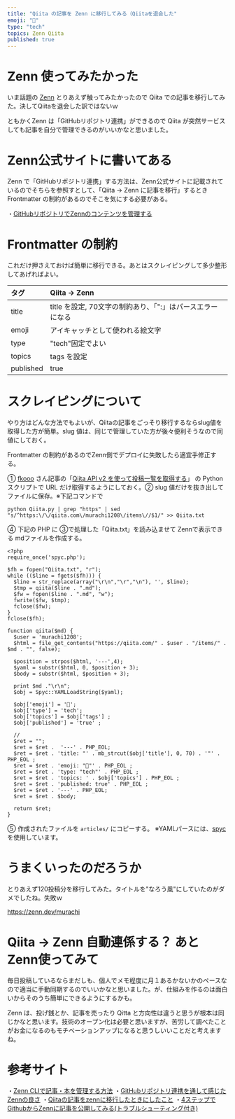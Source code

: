 ```yaml
---
title: "Qiita の記事を Zenn に移行してみる（Qiitaを退会した"
emoji: "📝"
type: "tech"
topics: Zenn Qiita
published: true
---
```


# Zenn 使ってみたかった
いま話題の [Zenn](https://zenn.dev/) とりあえず触ってみたかったので Qiita での記事を移行してみた。決してQiitaを退会した訳ではないｗ

ともかくZenn は「GitHubリポジトリ連携」ができるので Qiita が突然サービスしても記事を自分で管理できるのがいいかなと思いました。

# Zenn公式サイトに書いてある
Zenn で「GitHubリポジトリ連携」する方法は、Zenn公式サイトに記載されているのでそちらを参照すとして、「Qiita → Zenn に記事を移行」するとき Frontmatter の制約があるのでそこを気にする必要がある。

・[GitHubリポジトリでZennのコンテンツを管理する](https://zenn.dev/zenn/articles/connect-to-github)

# Frontmatter の制約
これだけ押さえておけば簡単に移行できる。あとはスクレイピングして多少整形してあげればよい。

| タグ | Qiita → Zenn |
|:-----------|:------------|
| title | title を設定, 70文字の制約あり、「":」はパースエラーになる |
| emoji | アイキャッチとして使われる絵文字 |
| type| "tech"固定でよい |
| topics | tags を設定 | 
| published | true |

# スクレイピングについて
やり方はどんな方法でもよいが、Qiitaの記事をごっそり移行するならslug値を取得した方が簡単。slug 値は、同じで管理していた方が後々便利そうなので同値にしておく。

Frontmatter の制約があるのでZenn側でデプロイに失敗したら適宜手修正する。


① [fkooo](https://qiita.com/fkooo) さん記事の「[Qiita API v2 を使って投稿一覧を取得する](https://qiita.com/fkooo/items/250f42a0b641fb96b5ff)」 の Python スクリプトで URL だけ取得するようにしておく。② slug 値だけを抜き出してファイルに保存。※下記コマンドで

```text
python Qiita.py | grep "https" | sed "s/^https:\/\/qiita.com\/murachi1208\/items\//$1/" >> Qiita.txt
```

④ 下記の PHP に ③で処理した「Qiita.txt」を読み込ませて Zennで表示できる mdファイルを作成する。

```php5
<?php
require_once('spyc.php');

$fh = fopen("Qiita.txt", "r");
while (($line = fgets($fh))) {
  $line = str_replace(array("\r\n","\r","\n"), '', $line);
  $tmp = qiita($line . ".md");
  $fw = fopen($line . ".md", "w");
  fwrite($fw, $tmp);
  fclose($fw);
}
fclose($fh);

function qiita($md) {
  $user = 'murachi1208';
  $html = file_get_contents("https://qiita.com/" . $user . "/items/" . $md . "", false);

  $position = strpos($html, '---',4);
  $yaml = substr($html, 0, $position + 3);
  $body = substr($html, $position + 3);

  print $md ."\r\n";
  $obj = Spyc::YAMLLoadString($yaml);

  $obj['emoji'] = '📝';
  $obj['type'] = 'tech';
  $obj['topics'] = $obj['tags'] ;
  $obj['published'] = 'true' ;

  //
  $ret = "";
  $ret = $ret .  '---' . PHP_EOL;
  $ret = $ret . 'title: "' . mb_strcut($obj['title'], 0, 70) . '"' . PHP_EOL ;
  $ret = $ret . 'emoji: "📝"' . PHP_EOL ;
  $ret = $ret . 'type: "tech"' . PHP_EOL ;
  $ret = $ret . 'topics: ' . $obj['topics'] . PHP_EOL ;
  $ret = $ret . 'published: true' . PHP_EOL ;
  $ret = $ret . '---' . PHP_EOL;
  $ret = $ret . $body;

  return $ret;
}
```

⑤ 作成されたファイルを ```articles/``` にコピーする。
※YAMLパースには、[spyc](https://blog.sus-happy.net/spyc-yaml) を使用しています。

# うまくいったのだろうか
とりあえず120投稿分を移行してみた。タイトルを"なろう風"にしていたのがダメでしたね。失敗ｗ

https://zenn.dev/murachi

# Qiita → Zenn 自動連係する？ あとZenn使ってみて
毎日投稿しているならまだしも、個人でメモ程度に月１あるかないかのペースなので適当に手動同期するのでいいかなと思いました。が、仕組みを作るのは面白いからそのうち簡単にできるようにするかも。

Zenn は、投げ銭とか、記事を売ったり Qitta と方向性は違うと思うが根本は同じかなと思います。技術のオープン化は必要と思いますが、苦労して調べたことがお金になるのもモチベーションアップになると思うしいいことだと考えますね。


# 参考サイト
・[Zenn CLIで記事・本を管理する方法](https://zenn.dev/zenn/articles/zenn-cli-guide)
・[GitHubリポジトリ連携を通して感じたZennの良さ](https://zenn.dev/unsoluble_sugar/articles/9c04a36a5decdb6d1b20)
・[Qiitaの記事をzennに移行したときにしたこと](https://zenn.dev/luna_chevalier/articles/ca9cb142a3111944f6af)
・[4ステップでGithubからZennに記事を公開してみる(トラブルシューティング付き)](https://zenn.dev/ohbashunsuke/articles/20200917001-deploy-with-github)







